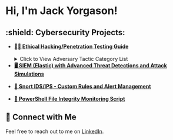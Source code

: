 <h1>Hi, I'm Jack Yorgason! <br/></h1>

<h2>:shield: Cybersecurity Projects:</h2>

- <b><a href="https://github.com/jycybersec/Ethical-Hacking-Guide">🕵️‍♂ Ethical Hacking/Penetration Testing Guide</a></b> </br> </br> <details> <summary>Click to View Adversary Tactic Category List</summary>
                - <b><a href="https://github.com/jycybersec/Ethical-Hacking-Guide/blob/main/OSINT%20Gathering.md"> OSINT Gathering</a> 🔎</b></br> </br>
                - <b><a href="https://github.com/jycybersec/Ethical-Hacking-Guide/blob/main/Nmap%20Scanning.md"> Nmap Scanning</a> 🦠</b></br> </br>
                - <b><a href="https://github.com/jycybersec/Ethical-Hacking-Guide/blob/main/Nessus%20Vulnerability%20Assesment.md"> Nessus Vulnerability Assesment</a> 🐞</b></br> </br>
                - <b><a href="https://github.com/jycybersec/Ethical-Hacking-Guide/blob/main/Enumeration.md"> Enumeration</a> 🗄️</b></br> </br>
                - <b><a href="https://github.com/jycybersec/Ethical-Hacking-Guide/blob/main/Metasploit%20Exploitation.md"> Metasploit Exploitation</a> ☠️</b></br> </br>
                - <b><a href="https://github.com/jycybersec/Ethical-Hacking-Guide/blob/main/Password%20Hash%20Gathering.md"> Password Hash Gathering</a> #️⃣</b></br> </br>
                - <b><a href="https://github.com/jycybersec/Ethical-Hacking-Guide/blob/main/Password%20Cracking.md"> Password Cracking</a> 💔</b></br> </br>
                - <b><a href="https://github.com/jycybersec/Ethical-Hacking-Guide/blob/main/Social%20Engineering.md"> Social Engineering</a> 🎭</b></br> </br></details>
- <b><a href="https://github.com/jycybersec/SIEM-ELASTIC">:desktop_computer: SIEM (Elastic) with Advanced Threat Detections and Attack Simulations</a></b></br> </br>
- <b><a href="https://github.com/jycybersec/SNORT-IDS-IPS">:pig_nose: Snort IDS/IPS - Custom Rules and Alert Management</a></b></br> </br>
- <b><a href="https://github.com/jycybersec/PowerShell-FIM-script">:file_folder: PowerShell File Integrity Monitoring Script</a></b>

## :electric_plug: Connect with Me
Feel free to reach out to me on [LinkedIn](https://www.linkedin.com/in/jack-yorgason).

